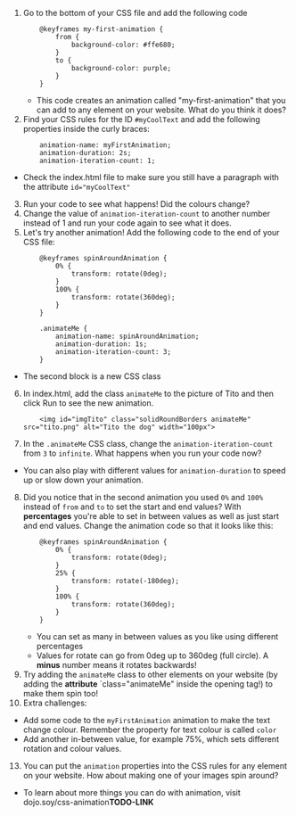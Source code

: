 1. Go to the bottom of your CSS file and add the following code
    ```
        @keyframes my-first-animation {
            from {
                background-color: #ffe680;
            }
            to {
                background-color: purple;
            }
        }
    ```
    * This code creates an animation called "my-first-animation" that you can add to any element on your website. What do you think it does?
2. Find your CSS rules for the ID `#myCoolText` and add the following properties inside the curly braces:
    ```
        animation-name: myFirstAnimation;
        animation-duration: 2s;
        animation-iteration-count: 1;
    ```
 * Check the index.html file to make sure you still have a paragraph with the attribute `id="myCoolText"`
3. Run your code to see what happens! Did the colours change?
4. Change the value of `animation-iteration-count` to another number instead of 1 and run your code again to see what it does.
5. Let's try another animation! Add the following code to the end of your CSS file: 
    ```
        @keyframes spinAroundAnimation {
            0% {
                transform: rotate(0deg);
            }
            100% {
                transform: rotate(360deg);
            }
        }
        
        .animateMe {
            animation-name: spinAroundAnimation;
            animation-duration: 1s;
            animation-iteration-count: 3;
        }
    ```
 * The second block is a new CSS class
6. In index.html, add the class `animateMe` to the picture of Tito and then click Run to see the new animation.
    ```
        <img id="imgTito" class="solidRoundBorders animateMe" src="tito.png" alt="Tito the dog" width="100px">
    ```
7. In the `.animateMe` CSS class, change the `animation-iteration-count` from `3` to `infinite`. What happens when you run your code now?
 * You can also play with different values for `animation-duration` to speed up or slow down your animation. 
8. Did you notice that in the second animation you used `0%` and `100%` instead of `from` and `to` to set the start and end values? With **percentages** you're able to set in between values as well as just start and end values. Change the animation code so that it looks like this: 
    ```
        @keyframes spinAroundAnimation {
            0% {
                transform: rotate(0deg);
            }
            25% {
                transform: rotate(-180deg);
            }
            100% {
                transform: rotate(360deg);
            }
        }
    ```
    * You can set as many in between values as you like using different percentages
    * Values for rotate can go from 0deg up to 360deg (full circle). A **minus** number means it rotates backwards!
10. Try adding the `animateMe` class to other elements on your website (by adding the **attribute** `class="animateMe" inside the opening tag!) to make them spin too!
9. Extra challenges:
 * Add some code to the `myFirstAnimation` animation to make the text change colour. Remember the property for text colour is called `color` 
 * Add another in-between value, for example 75%, which sets different rotation and colour values.
13. You can put the `animation` properties into the CSS rules for any element on your website. How about making one of your images spin around?
 * To learn about more things you can do with animation, visit dojo.soy/css-animation**TODO-LINK**